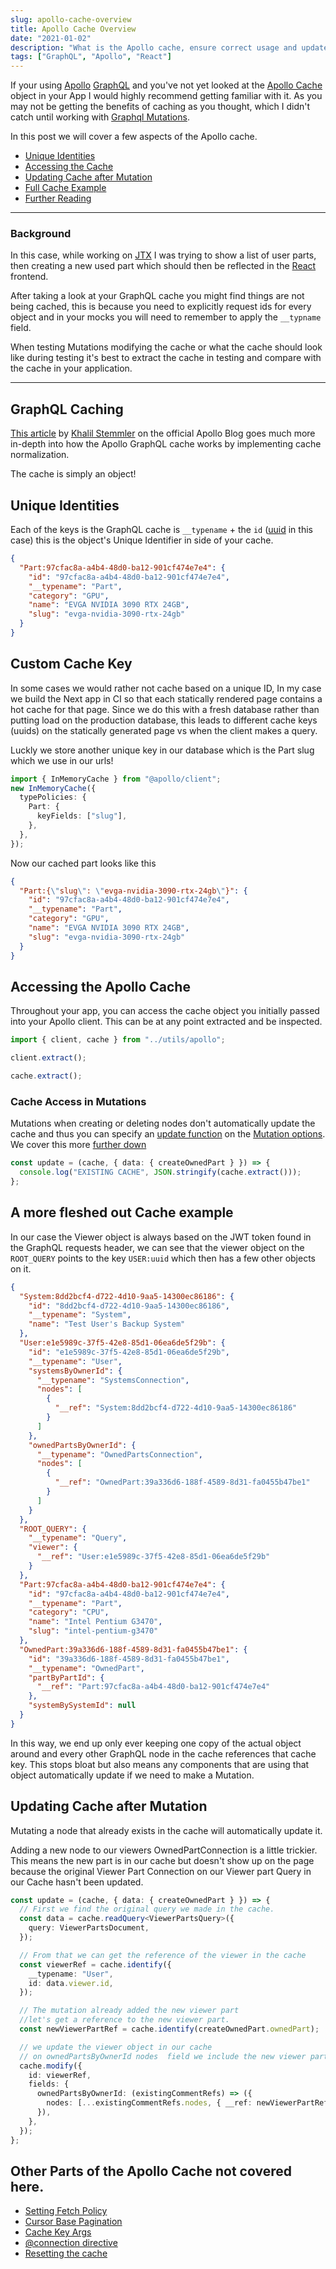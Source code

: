 ```yaml
---
slug: apollo-cache-overview
title: Apollo Cache Overview
date: "2021-01-02"
description: "What is the Apollo cache, ensure correct usage and update post mutation."
tags: ["GraphQL", "Apollo", "React"]
---
```


If your using [Apollo](https://www.apollographql.com/docs/) [GraphQL](https://graphql.org/) and you've not yet looked at
the [Apollo Cache](https://www.apollographql.com/docs/react/caching/cache-configuration/) object in your App I would
highly recommend getting familiar with it. As you may not be getting the benefits of caching as you thought, which I
didn't catch until working with [Graphql Mutations](https://graphql.org/learn/queries/#mutations).

In this post we will cover a few aspects of the Apollo cache.

- [Unique Identities](#unique-identities)
- [Accessing the Cache](#accessing-the-apollo-cache)
- [Updating Cache after Mutation](#updating-cache-after-mutation)
- [Full Cache Example](#a-more-fleshed-out-cache-example)
- [Further Reading](#other-parts-of-the-apollo-cache-not-covered-here)

---

### Background

In this case, while working on [JTX](https://jtronics.exchange/) I was trying to show a list of user parts,
then creating a new used part which should then be reflected in the [React](https://reactjs.org/) frontend.

After taking a look at your GraphQL cache you might find things are not being cached, this is because you need to explicitly
request ids for every object and in your mocks you will need to remember to apply the `__typname` field.

When testing Mutations modifying the cache or what the cache should look like during testing it's best to extract the cache
in testing and compare with the cache in your application.

---

## GraphQL Caching

[This article](https://www.apollographql.com/blog/demystifying-cache-normalization/) by [Khalil Stemmler](https://khalilstemmler.com/)
on the official Apollo Blog goes much more in-depth into how the Apollo GraphQL cache works by implementing cache normalization.

The cache is simply an object!

## Unique Identities

Each of the keys is the GraphQL cache is `__typename` + the `id` ([uuid](https://en.wikipedia.org/wiki/Universally_unique_identifier) in this case)
this is the object's Unique Identifier in side of your cache.

```json
{
  "Part:97cfac8a-a4b4-48d0-ba12-901cf474e7e4": {
    "id": "97cfac8a-a4b4-48d0-ba12-901cf474e7e4",
    "__typename": "Part",
    "category": "GPU",
    "name": "EVGA NVIDIA 3090 RTX 24GB",
    "slug": "evga-nvidia-3090-rtx-24gb"
  }
}
```

## Custom Cache Key

In some cases we would rather not cache based on a unique ID, In my case we build the Next app in CI so that each statically
rendered page contains a hot cache for that page. Since we do this with a fresh database rather than putting load on the
production database, this leads to different cache keys (uuids) on the statically generated page vs when the client
makes a query.

Luckly we store another unique key in our database which is the Part slug which we use in our urls!

```typescript
import { InMemoryCache } from "@apollo/client";
new InMemoryCache({
  typePolicies: {
    Part: {
      keyFields: ["slug"],
    },
  },
});
```

Now our cached part looks like this

```json
{
  "Part:{\"slug\": \"evga-nvidia-3090-rtx-24gb\"}": {
    "id": "97cfac8a-a4b4-48d0-ba12-901cf474e7e4",
    "__typename": "Part",
    "category": "GPU",
    "name": "EVGA NVIDIA 3090 RTX 24GB",
    "slug": "evga-nvidia-3090-rtx-24gb"
  }
}
```

## Accessing the Apollo Cache

Throughout your app, you can access the cache object you initially passed into your Apollo client. This can be at any
point extracted and be inspected.

```typescript
import { client, cache } from "../utils/apollo";

client.extract();

cache.extract();
```

### Cache Access in Mutations

Mutations when creating or deleting nodes don't automatically update the cache and thus you can specify an
[update function](https://www.apollographql.com/docs/react/data/mutations/#making-all-other-cache-updates)
on the [Mutation options](https://www.apollographql.com/docs/react/data/mutations/#options). We cover this more [further down](#updating-cache-after-mutation)

```typescript
const update = (cache, { data: { createOwnedPart } }) => {
  console.log("EXISTING CACHE", JSON.stringify(cache.extract()));
};
```

## A more fleshed out Cache example

In our case the Viewer object is always based on the JWT token found in the GraphQL requests header, we can see that the
viewer object on the `ROOT_QUERY` points to the key `USER:uuid` which then has a few other objects on it.

```json
{
  "System:8dd2bcf4-d722-4d10-9aa5-14300ec86186": {
    "id": "8dd2bcf4-d722-4d10-9aa5-14300ec86186",
    "__typename": "System",
    "name": "Test User's Backup System"
  },
  "User:e1e5989c-37f5-42e8-85d1-06ea6de5f29b": {
    "id": "e1e5989c-37f5-42e8-85d1-06ea6de5f29b",
    "__typename": "User",
    "systemsByOwnerId": {
      "__typename": "SystemsConnection",
      "nodes": [
        {
          "__ref": "System:8dd2bcf4-d722-4d10-9aa5-14300ec86186"
        }
      ]
    },
    "ownedPartsByOwnerId": {
      "__typename": "OwnedPartsConnection",
      "nodes": [
        {
          "__ref": "OwnedPart:39a336d6-188f-4589-8d31-fa0455b47be1"
        }
      ]
    }
  },
  "ROOT_QUERY": {
    "__typename": "Query",
    "viewer": {
      "__ref": "User:e1e5989c-37f5-42e8-85d1-06ea6de5f29b"
    }
  },
  "Part:97cfac8a-a4b4-48d0-ba12-901cf474e7e4": {
    "id": "97cfac8a-a4b4-48d0-ba12-901cf474e7e4",
    "__typename": "Part",
    "category": "CPU",
    "name": "Intel Pentium G3470",
    "slug": "intel-pentium-g3470"
  },
  "OwnedPart:39a336d6-188f-4589-8d31-fa0455b47be1": {
    "id": "39a336d6-188f-4589-8d31-fa0455b47be1",
    "__typename": "OwnedPart",
    "partByPartId": {
      "__ref": "Part:97cfac8a-a4b4-48d0-ba12-901cf474e7e4"
    },
    "systemBySystemId": null
  }
}
```

In this way, we end up only ever keeping one copy of the actual object around and every other GraphQL node in the cache references
that cache key. This stops bloat but also means any components that are using that object automatically update if we need
to make a Mutation.

## Updating Cache after Mutation

Mutating a node that already exists in the cache will automatically update it.

Adding a new node to our viewers OwnedPartConnection is a little trickier. This means the new part is in our cache but
doesn't show up on the page because the original Viewer Part Connection on our Viewer part Query in our Cache hasn't been updated.

```typescript
const update = (cache, { data: { createOwnedPart } }) => {
  // First we find the original query we made in the cache.
  const data = cache.readQuery<ViewerPartsQuery>({
    query: ViewerPartsDocument,
  });

  // From that we can get the reference of the viewer in the cache
  const viewerRef = cache.identify({
    __typename: "User",
    id: data.viewer.id,
  });

  // The mutation already added the new viewer part
  //let's get a reference to the new viewer part.
  const newViewerPartRef = cache.identify(createOwnedPart.ownedPart);

  // we update the viewer object in our cache
  // on ownedPartsByOwnerId nodes  field we include the new viewer part refrence.
  cache.modify({
    id: viewerRef,
    fields: {
      ownedPartsByOwnerId: (existingCommentRefs) => ({
        nodes: [...existingCommentRefs.nodes, { __ref: newViewerPartRef }],
      }),
    },
  });
};
```

## Other Parts of the Apollo Cache not covered here.

- [Setting Fetch Policy](https://www.apollographql.com/docs/react/data/queries/#setting-a-fetch-policy)
- [Cursor Base Pagination](https://www.apollographql.com/docs/react/pagination/cursor-based/)
- [Cache Key Args](https://www.apollographql.com/docs/react/pagination/key-args/)
- [@connection directive](https://www.apollographql.com/docs/react/caching/advanced-topics/#the-connection-directive)
- [Resetting the cache](https://www.apollographql.com/docs/react/caching/advanced-topics/#resetting-the-store)

